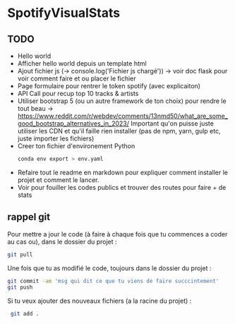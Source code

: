 # SpotifyVisualStats


## TODO 

 - Hello world
 - Afficher hello world depuis un template html
 - Ajout fichier js (-> console.log('Fichier js chargé')) -> voir doc flask pour voir comment faire et ou placer le fichier
 - Page formulaire pour rentrer le token spotify (avec explicaiton)
 - API Call pour recup top 10 tracks & artists
 - Utiliser bootstrap 5 (ou un autre framework de ton choix) pour rendre le tout beau -> https://www.reddit.com/r/webdev/comments/13nmd50/what_are_some_good_bootstrap_alternatives_in_2023/ Important qu'on puisse juste utiliser les CDN et qu'il faille rien installer (pas de npm, yarn, gulp etc, juste importer les fichiers)
 - Creer ton fichier d'environement Python
   ```sh
   conda env export > env.yaml
   ```
- Refaire tout le readme en markdown pour expliquer comment installer le projet et comment le lancer.
- Voir pour fouiller les codes publics et trouver des routes pour faire + de stats
   
## rappel git
Pour mettre a jour le code (à faire à chaque fois que tu commences a coder au cas ou), dans le dossier du projet : 
```sh
git pull
```

Une fois que tu as modifié le code, toujours dans le dossier du projet : 
```sh
git commit -am 'msg qui dit ce que tu viens de faire succcintement'
git push
```

Si tu veux ajouter des  nouveaux fichiers (a la racine du projet) :
```sh
 git add .
```
